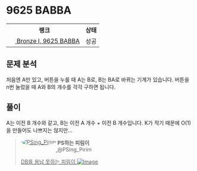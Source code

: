 # 9625 BABBA



<table>
  <tr>
    <th>랭크</th>
    <th>상태</th>
  </tr>
  <tr>
    <td>
      <a href="http://noj.am/9625">
        <img src="https://static.solved.ac/tier_small/5.svg" height="16px"/>
        Bronze I, 9625 BABBA
      </a>
    </td>
    <td>
      성공
    </td>
  </tr>
</table>



## 문제 분석

처음엔 A만 있고, 버튼을 누를 때 A는 B로, B는 BA로 바뀌는 기계가 있습니다.
버튼을 n번 눌렀을 때 A와 B의 개수를 각각 구하면 됩니다.

## 풀이

A는 이전 B 개수와 같고, B는 이전 A 개수 + 이전 B 개수입니다.
K가 작기 때문에 O(1)을 만들어도 나쁘지는 않지만...



<a href="https://twitter.com/PSing_Pirim/status/1227449216013946880">

> <img src="https://pbs.twimg.com/profile_images/1227442623327150080/QYE5fpZ2_normal.png" alt="PSing_Pirim" style="vertical-align: top; border-radius: 50%;"> <span style="display:inline-block;">**PS하는 피림이**<br>@PSing_Pirim</span>
> 
> DB를 용납 못하는 피림이
> ![Image](https://pbs.twimg.com/media/EQjGjIdWoAAE5SO?format=png&name=small)

</a>

